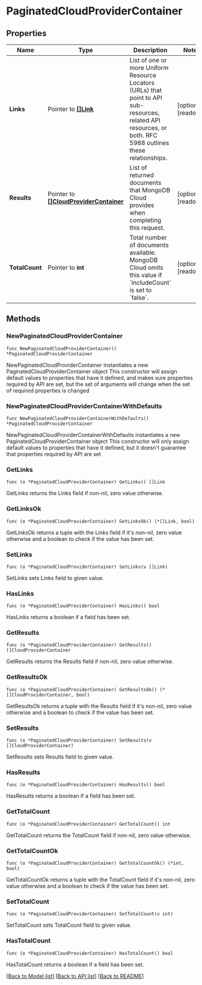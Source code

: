 # PaginatedCloudProviderContainer

## Properties

Name | Type | Description | Notes
------------ | ------------- | ------------- | -------------
**Links** | Pointer to [**[]Link**](Link.md) | List of one or more Uniform Resource Locators (URLs) that point to API sub-resources, related API resources, or both. RFC 5988 outlines these relationships. | [optional] [readonly] 
**Results** | Pointer to [**[]CloudProviderContainer**](CloudProviderContainer.md) | List of returned documents that MongoDB Cloud provides when completing this request. | [optional] [readonly] 
**TotalCount** | Pointer to **int** | Total number of documents available. MongoDB Cloud omits this value if &#x60;includeCount&#x60; is set to &#x60;false&#x60;. | [optional] [readonly] 

## Methods

### NewPaginatedCloudProviderContainer

`func NewPaginatedCloudProviderContainer() *PaginatedCloudProviderContainer`

NewPaginatedCloudProviderContainer instantiates a new PaginatedCloudProviderContainer object
This constructor will assign default values to properties that have it defined,
and makes sure properties required by API are set, but the set of arguments
will change when the set of required properties is changed

### NewPaginatedCloudProviderContainerWithDefaults

`func NewPaginatedCloudProviderContainerWithDefaults() *PaginatedCloudProviderContainer`

NewPaginatedCloudProviderContainerWithDefaults instantiates a new PaginatedCloudProviderContainer object
This constructor will only assign default values to properties that have it defined,
but it doesn't guarantee that properties required by API are set

### GetLinks

`func (o *PaginatedCloudProviderContainer) GetLinks() []Link`

GetLinks returns the Links field if non-nil, zero value otherwise.

### GetLinksOk

`func (o *PaginatedCloudProviderContainer) GetLinksOk() (*[]Link, bool)`

GetLinksOk returns a tuple with the Links field if it's non-nil, zero value otherwise
and a boolean to check if the value has been set.

### SetLinks

`func (o *PaginatedCloudProviderContainer) SetLinks(v []Link)`

SetLinks sets Links field to given value.

### HasLinks

`func (o *PaginatedCloudProviderContainer) HasLinks() bool`

HasLinks returns a boolean if a field has been set.
### GetResults

`func (o *PaginatedCloudProviderContainer) GetResults() []CloudProviderContainer`

GetResults returns the Results field if non-nil, zero value otherwise.

### GetResultsOk

`func (o *PaginatedCloudProviderContainer) GetResultsOk() (*[]CloudProviderContainer, bool)`

GetResultsOk returns a tuple with the Results field if it's non-nil, zero value otherwise
and a boolean to check if the value has been set.

### SetResults

`func (o *PaginatedCloudProviderContainer) SetResults(v []CloudProviderContainer)`

SetResults sets Results field to given value.

### HasResults

`func (o *PaginatedCloudProviderContainer) HasResults() bool`

HasResults returns a boolean if a field has been set.
### GetTotalCount

`func (o *PaginatedCloudProviderContainer) GetTotalCount() int`

GetTotalCount returns the TotalCount field if non-nil, zero value otherwise.

### GetTotalCountOk

`func (o *PaginatedCloudProviderContainer) GetTotalCountOk() (*int, bool)`

GetTotalCountOk returns a tuple with the TotalCount field if it's non-nil, zero value otherwise
and a boolean to check if the value has been set.

### SetTotalCount

`func (o *PaginatedCloudProviderContainer) SetTotalCount(v int)`

SetTotalCount sets TotalCount field to given value.

### HasTotalCount

`func (o *PaginatedCloudProviderContainer) HasTotalCount() bool`

HasTotalCount returns a boolean if a field has been set.

[[Back to Model list]](../README.md#documentation-for-models) [[Back to API list]](../README.md#documentation-for-api-endpoints) [[Back to README]](../README.md)



